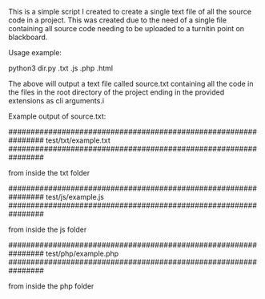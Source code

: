 This is a simple script I created to create a single text file of all the source code in a project.
This was created due to the need of a single file containing all source code needing to be uploaded to a turnitin point on blackboard.

Usage example:

python3 dir.py .txt .js .php .html

The above will output a text file called source.txt containing all the code in the files in the root directory of the project ending in the provided extensions as cli arguments.i

Example output of source.txt:

################################################################
test/txt/example.txt
################################################################



from inside the txt folder


################################################################
test/js/example.js
################################################################

from inside the js folder


################################################################
test/php/example.php
################################################################

from inside the php folder

